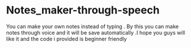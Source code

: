 # Notes_maker-through-speech
You can make your own notes instead of typing . By this you can make notes through voice and it will be save automatically .I hope you guys will like it and the code i provided is beginner friendly 
